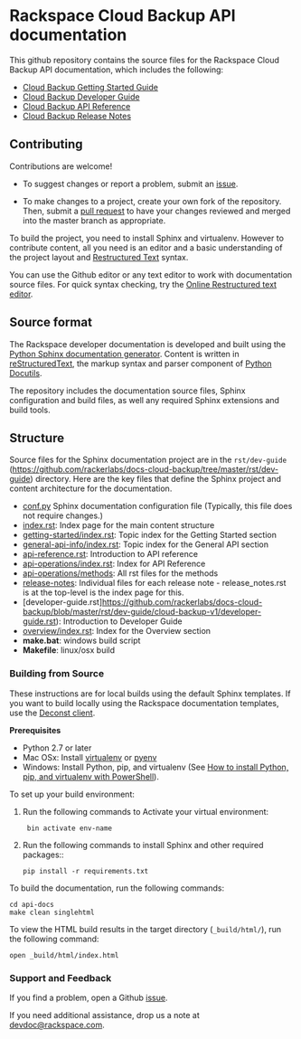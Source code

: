 # Rackspace Cloud Backup API documentation

This github repository contains the source files for the Rackspace Cloud Backup API documentation, which includes the following:

* [Cloud Backup Getting Started Guide](https://developer.rackspace.com/docs/cloud-backup/v1/developer-guide/#document-getting-started)
* [Cloud Backup Developer Guide](https://developer.rackspace.com/docs/cloud-backup/v1/developer-guide/#document-developer-guide)
* [Cloud Backup API Reference](https://developer.rackspace.com/docs/cloud-backup/v1/developer-guide/#document-api-reference)
* [Cloud Backup Release Notes](https://developer.rackspace.com/docs/cloud-backup/v1/developer-guide/#document-release-notes)

## Contributing

Contributions are welcome! 

* To suggest changes or report a problem, submit an [issue](https://github.com/rackerlabs/docs-cloud-backup/issues). 

* To make changes to a project, create your own fork of the repository. Then, submit a [pull 
request](https://github.com/rackerlabs/docs-cloud-backup/pulls) to have your changes reviewed 
and merged into the master branch as appropriate.

To build the project, you need to install Sphinx and virtualenv.  However to contribute content, all you need is an editor and a 
basic understanding of the project layout and [Restructured Text](http://sphinx-doc.org/rest.html) syntax.

You can use the Github editor or any text editor to work with documentation source files. For quick syntax checking, try the 
[Online Restructured text editor](http://rst.ninjs.org/). 

## Source format

The Rackspace developer documentation is developed and built using the [Python Sphinx documentation generator](http://sphinx-doc.org/). Content is 
written in [reStructuredText](http://sphinx-doc.org/rest.html), the markup syntax and parser component of 
[Python Docutils](http://docutils.sourceforge.net/index.html).

The repository includes the documentation source files, 
Sphinx configuration and build files, as well any required Sphinx 
extensions and build tools. 

## Structure

Source files for the Sphinx documentation project are in the ``rst/dev-guide`` (https://github.com/rackerlabs/docs-cloud-backup/tree/master/rst/dev-guide) directory. Here are the key files that define 
the Sphinx project and content architecture for the documentation. 

* [conf.py](https://github.com/rackerlabs/docs-cloud-backup/blob/master/rst/dev-guide/cloud-backup-v1/conf.py) Sphinx documentation configuration file (Typically, this file does not require changes.)
* [index.rst](https://github.com/rackerlabs/docs-cloud-backup/blob/master/rst/dev-guide/cloud-backup-v1/index.rst): Index page for the main content structure
* [getting-started/index.rst](https://github.com/rackerlabs/docs-cloud-backup/blob/master/rst/dev-guide/cloud-backup-v1/getting-started/index.rst): Topic index for the Getting Started section
* [general-api-info/index.rst](https://github.com/rackerlabs/docs-cloud-backup/blob/master/rst/dev-guide/cloud-backup-v1/general-api-info/index.rst): Topic index for the General API section
* [api-reference.rst](https://github.com/rackerlabs/docs-cloud-backup/blob/master/rst/dev-guide/cloud-backup-v1/api-reference.rst): Introduction to API reference
* [api-operations/index.rst](https://github.com/rackerlabs/docs-cloud-backup/blob/master/rst/dev-guide/cloud-backup-v1/api-operations/index.rst): Index for API Reference
* [api-operations/methods](https://github.com/rackerlabs/docs-cloud-backup/tree/master/rst/dev-guide/cloud-backup-v1/api-operations/methods): All rst files for the methods
* [release-notes](https://github.com/rackerlabs/docs-cloud-backup/tree/master/rst/dev-guide/cloud-backup-v1/release-notes): 
Individual files for each release note - release_notes.rst is at the top-level is the index page for this.
* [developer-guide.rst]https://github.com/rackerlabs/docs-cloud-backup/blob/master/rst/dev-guide/cloud-backup-v1/developer-guide.rst): Introduction to Developer Guide
* [overview/index.rst](https://github.com/rackerlabs/docs-cloud-backup/blob/master/rst/dev-guide/cloud-backup-v1/overview/index.rst): Index for the Overview section
* **make.bat**: windows build script
* **Makefile**: linux/osx build

### Building from Source

These instructions are for local builds using the default Sphinx templates. If you want to build locally using the Rackspace 
documentation templates, use the [Deconst client](https://github.com/deconst/client).

**Prerequisites**

- Python 2.7 or later
- Mac OSx: Install [virtualenv](http://docs.python-guide.org/en/latest/dev/virtualenvs/) or [pyenv](https://github.com/yyuu/pyenv)
- Windows: Install Python, pip, and virtualenv (See [How to install Python, pip, and virtualenv with PowerShell](http://www.tylerbutler.com/2012/05/how-to-install-python-pip-and-virtualenv-on-windows-with-powershell/)).

To set up your build environment:

1. Run the following commands to Activate your virtual environment:
   ```
    bin activate env-name
   ```   

2. Run the following commands to install Sphinx and other required packages::

    ```
    pip install -r requirements.txt
    
    ```
    
To build the documentation, run the following commands:

    cd api-docs
    make clean singlehtml

To view the HTML build results in the target directory (``_build/html/``), run the following command:

    open _build/html/index.html


### Support and Feedback

If you find a problem, open a Github [issue](https://github.com/rackerlabs/docs-cloud-backup/issues).

If you need additional assistance, drop us a note at 
[devdoc@rackspace.com](mailto:devdoc@rackspace.com).



